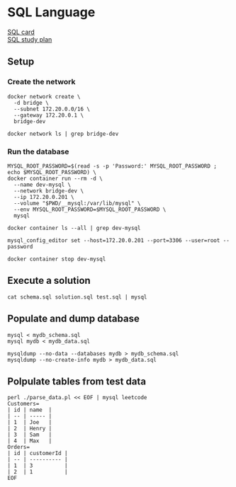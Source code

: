 # SQL Language

[SQL card](https://leetcode.com/explore/learn/card/sql-language/)  
[SQL study plan](https://leetcode.com/study-plan/sql/?progress=x4co3wp1)


## Setup

### Create the network
```
docker network create \
  -d bridge \
  --subnet 172.20.0.0/16 \
  --gateway 172.20.0.1 \
  bridge-dev

docker network ls | grep bridge-dev
```

### Run the database
```
MYSQL_ROOT_PASSWORD=$(read -s -p 'Password:' MYSQL_ROOT_PASSWORD ; echo $MYSQL_ROOT_PASSWORD) \
docker container run --rm -d \
  --name dev-mysql \
  --network bridge-dev \
  --ip 172.20.0.201 \
  --volume "$PWD/__mysql:/var/lib/mysql" \
  --env MYSQL_ROOT_PASSWORD=$MYSQL_ROOT_PASSWORD \
  mysql

docker container ls --all | grep dev-mysql

mysql_config_editor set --host=172.20.0.201 --port=3306 --user=root --password

docker container stop dev-mysql
```

## Execute a solution
```
cat schema.sql solution.sql test.sql | mysql
```

## Populate and dump database
```
mysql < mydb_schema.sql 
mysql mydb < mydb_data.sql 

mysqldump --no-data --databases mydb > mydb_schema.sql
mysqldump --no-create-info mydb > mydb_data.sql
```

## Polpulate tables from test data
```
perl ./parse_data.pl << EOF | mysql leetcode
Customers=
| id | name  |
| -- | ----- |
| 1  | Joe   |
| 2  | Henry |
| 3  | Sam   |
| 4  | Max   |
Orders=
| id | customerId |
| -- | ---------- |
| 1  | 3          |
| 2  | 1          |
EOF
```
